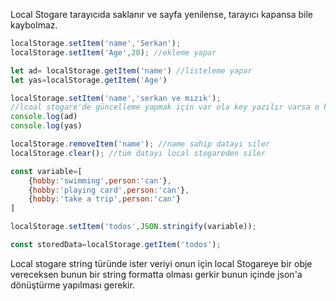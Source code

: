 
Local Stogare tarayıcıda saklanır ve sayfa yenilense, tarayıcı kapansa bile kaybolmaz.

```js
localStorage.setItem('name','Serkan');
localStorage.setItem('Age',20); //ekleme yapar

let ad= localStorage.getItem('name') //listeleme yapar
let yas=localStorage.getItem('Age')

localStorage.setItem('name','serkan ve mızık');
//lcoal stogare'de güncelleme yapmak için var ola key yazılır varsa o key güncellenir yeni değerle yoksa yeni oluşturulur bu anahtarla
console.log(ad)
console.log(yas)

localStorage.removeItem('name'); //name sahip datayı siler
localStorage.clear(); //tüm datayı local stogareden siler
```


```js
const variable=[
    {hobby:'swimming',person:'can'},
    {hobby:'playing card',person:'can'},
    {hobby:'take a trip',person:'can'}
]

localStorage.setItem('todos',JSON.stringify(variable));

const storedData=localStorage.getItem('todos');
```

Local stogare string türünde ister veriyi onun için local Stogareye bir obje vereceksen bunun bir string formatta olması gerkir bunun içinde json'a dönüştürme yapılması gerekir.